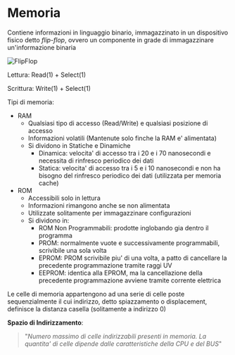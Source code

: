# Memoria

Contiene informazioni in linguaggio binario, immagazzinato in un dispositivo fisico detto _flip-flop_, ovvero un componente in grade di immagazzinare un'informazione binaria

![FlipFlop](https://lh4.googleusercontent.com/pVdUy4q1f56mFfkTQRigEF-MreusXcFv05x3I1z6kEfRrh8aZdhSLk0Yb9f-3W0E09vSkYRr6cAk9Zm7nXmEeRMfH-hOrCliLr7FDQMHBa_ibSpd3A6Rk03gGnIDkAC7p0Lwc18H1MqWgFrLQqlo=s412)

Lettura: Read(1) + Select(1)

Scrittura: Write(1) + Select(1)

Tipi di memoria:

* RAM
	* Qualsiasi tipo di accesso (Read/Write) e qualsiasi posizione di accesso
	* Informazioni volatili (Mantenute solo finche la RAM e' alimentata)
	* Si dividono in Statiche e Dinamiche
		* Dinamica: velocita' di accesso tra i 20 e i 70 nanosecondi e necessita di rinfresco periodico dei dati
		* Statica: velocita' di accesso tra i 5 e i 10 nanosecondi e non ha bisogno del rinfresco periodico dei dati (utilizzata per memoria cache)
* ROM
	* Accessibili solo in lettura
	* Informazioni rimangono anche se non alimentata
	* Utilizzate solitamente per immagazzinare configurazioni
	* Si dividono in:
		* ROM Non Programmabili: prodotte inglobando gia dentro il programma
		* PROM: normalmente vuote e successivamente programmabili, scrivibile una sola volta
		* EPROM: PROM scrivibile piu' di una volta, a patto di cancellare la precedente programmazione tramite raggi UV
		* EEPROM: identica alla EPROM, ma la cancellazione della precedente programmazione avviene tramite corrente elettrica

Le celle di memoria appartengono ad una serie di celle poste sequenzialmente il cui indirizzo, detto spiazzamento o displacement, definisce la distanza casella (solitamente a indirizzo 0)

**Spazio di Indirizzamento**:

> "_Numero massimo di celle indirizzabili presenti in memoria. La quantita' di celle dipende dalle caratteristiche della CPU e del BUS_"


